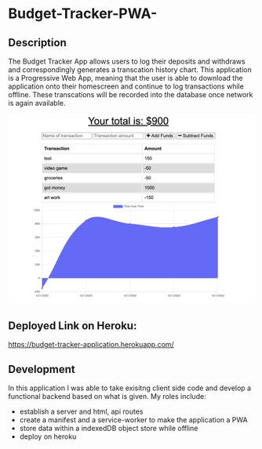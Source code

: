 # Budget-Tracker-PWA-

## Description
The Budget Tracker App allows users to log their deposits and withdraws and correspondingly generates a transcation history chart. This application is a Progressive Web App, meaning that the user is able to download the application onto their homescreen and continue to log transactions while offline. These transcations will be recorded into the database once network is again available.

![Screenshot](public/assets/screenshot.png)

## Deployed Link on Heroku:
https://budget-tracker-application.herokuapp.com/

## Development
In this application I was able to take exisitng client side code and develop a functional backend based on what is given. My roles include:

- establish a server and html, api routes
- create a manifest and a service-worker to make the application a PWA
- store data within a indexedDB object store while offline
- deploy on heroku